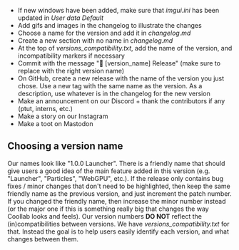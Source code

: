 - If new windows have been added, make sure that *imgui.ini* has been updated in *User data Default*
- Add gifs and images in the changelog to illustrate the changes
- Choose a name for the version and add it in *changelog.md*
- Create a new section with no name in *changelog.md*
- At the top of *versions_compatibility.txt*, add the name of the version, and incompatibility markers if necessary
- Commit with the message "🔖 [version_name] Release" (make sure to replace with the right version name)
- On GitHub, create a new release with the name of the version you just chose. Use a new tag with the same name as the version. As a description, use whatever is in the changelog for the new version
- Make an announcement on our Discord + thank the contributors if any (ptut, interns, etc.)
- Make a story on our Instagram
- Make a toot on Mastodon

## Choosing a version name

Our names look like "1.0.0 Launcher". There is a friendly name that should give users a good idea of the main feature added in this version (e.g. "Launcher", "Particles", "WebGPU", etc.). If the release only contains bug fixes / minor changes that don't need to be highlighted, then keep the same friendly name as the previous version, and just increment the patch number. If you changed the friendly name, then increase the minor number instead (or the major one if this is something really big that changes the way Coollab looks and feels).
Our version numbers **DO NOT** reflect the (in)compatibilities between versions. We have *versions_compatibility.txt* for that. Instead the goal is to help users easily identify each version, and what changes between them.